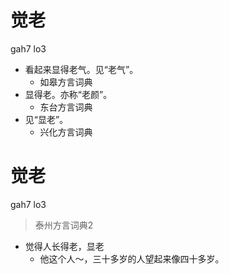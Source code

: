 # 觉老
gah7 lo3
+ 看起来显得老气。见“老气”。
  * 如皋方言词典
+ 显得老。亦称“老颜”。
  * 东台方言词典
+ 见“显老”。
  * 兴化方言词典

# 觉老
gah7 lo3
> 泰州方言词典2
- 觉得人长得老，显老
  - 他这个人～，三十多岁的人望起来像四十多岁。
